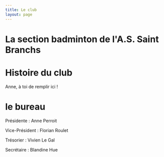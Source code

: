 ```yaml
---
title: Le club
layout: page
---
```

# La section badminton de l'A.S. Saint Branchs

# Histoire du club

Anne, à toi de remplir ici !

# le bureau

Présidente : Anne Perroit

Vice-Président : Florian Roulet

Trésorier : Vivien Le Gal

Secrétaire : Blandine Hue